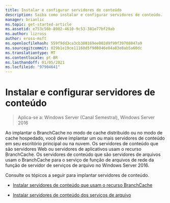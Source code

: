 ```yaml
---
title: Instalar e configurar servidores de conteúdo
description: Saiba como instalar e configurar servidores de conteúdo.
manager: brianlic
ms.topic: get-started-article
ms.assetid: e753c56b-8902-4610-9c53-381e77bf29ab
ms.author: lizross
author: eross-msft
ms.openlocfilehash: 559f9dd3ca3cb388169ee002d9f99f39708047a9
ms.sourcegitcommit: 029b1e19ce11160d5f988046e04a83e8ab5a60dc
ms.translationtype: MT
ms.contentlocale: pt-BR
ms.lasthandoff: 01/05/2021
ms.locfileid: "97904641"
---
```

# <a name="install-and-configure-content-servers"></a>Instalar e configurar servidores de conteúdo

>Aplica-se a: Windows Server (Canal Semestral), Windows Server 2016

Ao implantar o BranchCache no modo de cache distribuído ou no modo de cache hospedado, você deve implantar um ou mais servidores de conteúdo em seu escritório principal ou na nuvem. Os servidores de conteúdo que são servidores Web ou servidores de aplicativos usam o recurso BranchCache. Os servidores de conteúdo que são servidores de arquivos usam o BranchCache para o serviço de função de arquivos de rede da função de servidor de serviços de arquivo no Windows Server 2016.

Consulte os tópicos a seguir para implantar servidores de conteúdo.

-   [Instalar servidores de conteúdo que usam o recurso BranchCache](../../branchcache/deploy/Install-Content-Servers-that-Use-the-BranchCache-Feature.md)

-   [Instalar servidores de conteúdo dos serviços de arquivo](../../branchcache/deploy/Install-File-Services-Content-Servers.md)



